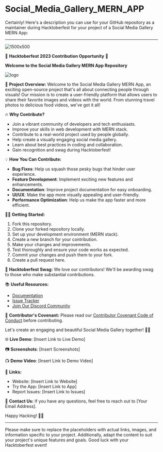 # Social_Media_Gallery_MERN_APP

Certainly! Here's a description you can use for your GitHub repository as a maintainer during Hacktoberfest for your project of a Social Media Gallery MERN App:

---

![1500x500](https://github.com/Shivampatel07/Social_Media_Gallery_MERN_APP/assets/102176101/03e26391-6bfa-47e0-aad5-a474e70449b1)


🌟 **Hacktoberfest 2023 Contribution Opportunity** 🌟

**Welcome to the Social Media Gallery MERN App Repository**

![logo](https://github.com/Shivampatel07/Social_Media_Gallery_MERN_APP/assets/102176101/5c49c45a-6888-493b-8c2d-18174329d741)


🚀 **Project Overview:**
Welcome to the Social Media Gallery MERN App, an exciting open-source project that's all about connecting people through visuals! Our mission is to create a user-friendly platform that allows users to share their favorite images and videos with the world. From stunning travel photos to delicious food videos, we've got it all!

🔥 **Why Contribute?**
- Join a vibrant community of developers and tech enthusiasts.
- Improve your skills in web development with MERN stack.
- Contribute to a real-world project used by people globally.
- Help create a visually engaging social media gallery.
- Learn about best practices in coding and collaboration.
- Gain recognition and swag during Hacktoberfest!

💡 **How You Can Contribute:**
- **Bug Fixes**: Help us squash those pesky bugs that hinder user experience.
- **Feature Development**: Implement exciting new features and enhancements.
- **Documentation**: Improve project documentation for easy onboarding.
- **UI/UX**: Make the app more visually appealing and user-friendly.
- **Performance Optimization**: Help us make the app faster and more efficient.

👩‍💻 **Getting Started:**
1. Fork this repository.
2. Clone your forked repository locally.
3. Set up your development environment (MERN stack).
4. Create a new branch for your contribution.
5. Make your changes and improvements.
6. Test thoroughly and ensure your code works as expected.
7. Commit your changes and push them to your fork.
8. Create a pull request here.

🎁 **Hacktoberfest Swag:** We love our contributors! We'll be awarding swag to those who make substantial contributions.

📚 **Useful Resources:**
- [Documentation](insert-link-to-your-documentation)
- [Issue Tracker](insert-link-to-your-issues)
- [Join Our Discord Community](insert-link-to-your-discord)

🤝 **Contributor's Covenant:**
Please read our [Contributor Covenant Code of Conduct](insert-link-to-your-code-of-conduct) before contributing.

Let's create an engaging and beautiful Social Media Gallery together! 📸🎉

🌐 **Live Demo**: [Insert Link to Live Demo]

📷 **Screenshots**:
[Insert Screenshots]

📺 **Demo Video**: [Insert Link to Demo Video]

🔗 **Links:**
- Website: [Insert Link to Website]
- Try the App: [Insert Link to App]
- Report Issues: [Insert Link to Issues]

📮 **Contact Us:**
If you have any questions, feel free to reach out to [Your Email Address].

Happy Hacking! 🚀🎉

---

Please make sure to replace the placeholders with actual links, images, and information specific to your project. Additionally, adapt the content to suit your project's unique features and goals. Good luck with your Hacktoberfest event!
